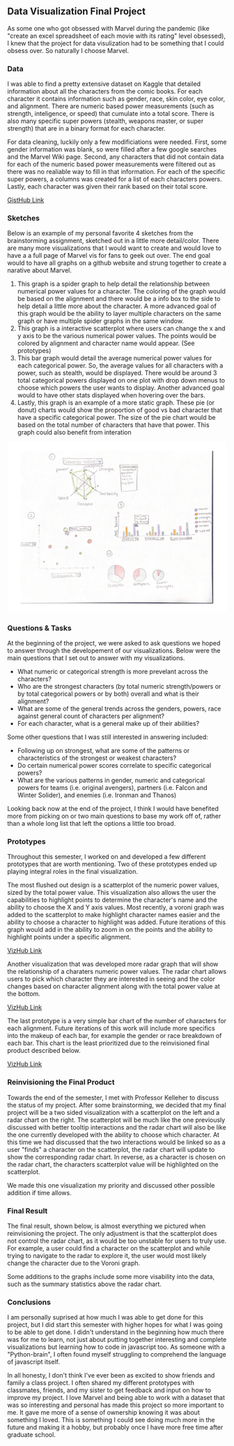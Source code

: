 ## Data Visualization Final Project

As some one who got obsessed with Marvel during the pandemic (like "create an excel spreadsheet of each movie with its rating" level obsessed), I knew that the project for data visulization had to be something that I could obsess over. So naturally I choose Marvel.


### Data

I was able to find a pretty extensive dataset on Kaggle that detailed information about all the characters from the comic books. For each character it contains information such as gender, race, skin color, eye color, and alignment. There are numeric based power measurements (such as strength, inteligence, or speed) that cumulate into a total score. There is also many specific super powers (stealth, weapons master, or super strength) that are in a binary format for each character.

For data cleaning, luckily only a few modificiations were needed. First, some gender information was blank, so were filled after a few google searches and the Marvel Wiki page. Second, any characters that did not contain data for each of the numeric based power measurements were filtered out as there was no realiable way to fill in that information. For each of the specific super powers, a columns was created for a list of each characters powers. Lastly, each character was given their rank based on their total score. 

<a href="https://gist.github.com/LeahMitchell/8ad46fbcac8d7420bcd5b97b1a245f43"> GistHub Link </a>

### Sketches
Below is an example of my personal favorite 4 sketches from the brainstorming assignment, sketched out in a little more detail/color. There are many more visualizations that I would want to create and would love to have a a full page of Marvel vis for fans to geek out over. The end goal would to have all graphs on a github website and strung together to create a narative about Marvel. 

1. This graph is a spider graph to help detail the relationship between numerical power values for a character. The coloring of the graph would be based on the alignment and there would be a info box to the side to help detail a little more about the character. A more advanced goal of this graph would be the ability to layer multiple characters on the same graph or have multiple spider graphs in the same window. 
2. This graph is a interactive scatterplot where users can change the x and y axis to be the various numerical power values. The points would be colored by alignment and character name would appear. (See prototypes)
3. This bar graph would detail the average numerical power values for each categorical power. So, the average values for all characters with a power, such as stealth, would be displayed. There would be around 3 total categorical powers displayed on one plot with drop down menus to choose which powers the user wants to display. Another advanced goal would to have other stats displayed when hovering over the bars. 
4. Lastly, this graph is an example of a more static graph. These pie (or donut) charts would show the proportion of good vs bad character that have a specific categorical power. The size of the pie chart would be based on the total number of characters that have that power. This graph could also benefit from interation 

![image](https://github.com/LeahMitchell/dataviz-project/blob/gh-pages/Stealth-1.png)

### Questions & Tasks

At the beginning of the project, we were asked to ask questions we hoped to answer through the developement of our visualizations. Below were the main questions that I set out to answer with my visualizations. 

 * What numeric or categorical strength is more prevelant across the characters? 
 * Who are the strongest characters (by total numeric strength/powers or by total categorical powers or by both) overall and what is their alignment? 
 * What are some of the general trends across the genders, powers, race against general count of characters per alignment?
 * For each character, what is a general make up of their abilities? 

Some other questions that I was still interested in answering included:

* Following up on strongest, what are some of the patterns or characteristics of the strongest or weakest characters?
* Do certain numerical power scores correlate to specific categorical powers?
* What are the various patterns in gender, numeric and categorical powers for teams (i.e. original avengers), partners (i.e. Falcon and Winter Solider), and enemies (i.e. Ironman and Thanos)

Looking back now at the end of the project, I think I would have benefited more from picking on or two main questions to base my work off of, rather than a whole long list that left the options a little too broad. 

### Prototypes

Throughout this semester, I worked on and developed a few different prototypes that are worth mentioning. Two of these prototypes ended up playing integral roles in the final visualization. 

The most flushed out design is a scatterplot of the numeric power values, sized by the total power value. This visualization also allows the user the capabilities to highlight points to determine the character's name and the ability to choose the X and Y axis values. Most recently, a voroni graph was added to the scatterplot to make highlight character names easier and the ability to choose a character to highlight was added. Future iterations of this graph would add in the ability to zoom in on the points and the ability to highlight points under a specific alignment.

<a href="https://vizhub.com/LeahMitchell/b2ef2f5b5aaf4e888fabfd979b4a7b80?edit=files&file=index.js"> VizHub Link </a>

Another visualization that was developed more radar graph that will show the relationship of a charaters numeric power values. The radar chart allows users to pick which character they are interested in seeing and the color changes based on character alignment along with the total power value at the bottom. 

<a href="https://vizhub.com/LeahMitchell/12732aef9fd54f20ab0e9d080c6cca46"> VizHub Link </a>

The last prototype is a very simple bar chart of the number of characters for each alignment. Future iterations of this work will include more specifics into the makeup of each bar, for example the gender or race breakdown of each bar. This chart is the least prioritized due to the reinvisioned final product described below. 

<a href="https://vizhub.com/LeahMitchell/8b04fa1b1f9d467d9c79152421120b17"> VizHub Link </a>

### Reinvisioning the Final Product

Towards the end of the semester, I met with Professor Kelleher to discuss the status of my project. After some brainstorming, we decided that my final project will be a two sided visualization with a scatterplot on the left and a radar chart on the right. The scatterplot will be much like the one previously discussed with better tooltip interactions and the radar chart will also be like the one currently developed with the ability to choose which character. At this time we had discussed that the two interactions would be linked so as a user "finds" a character on the scatterplot, the radar chart will update to show the corresponding radar chart. In reverse, as a character is chosen on the radar chart, the characters scatterplot value will be highlighted on the scatterplot.

We made this one visualization my priority and discussed other possible addition if time allows. 

### Final Result

The final result, shown below, is almost everything we pictured when reinvisioning the project. The only adjustment is that the scatterplot does not control the radar chart, as it would be too unstable for users to truly use. For example, a user could find a character on the scatterplot and while trying to navigate to the radar to explore it, the user would most likely change the character due to the Voroni graph.

Some additions to the graphs include some more visability into the data, such as the summary statistics above the radar chart. 



### Conclusions

I am personally suprised at how much I was able to get done for this project, but I did start this semester with higher hopes for what I was going to be able to get done. I didn't understand in the beginning how much there was for me to learn, not just about putting together interesting and complete visualizations but learning how to code in javascript too. As someone with a "Python-brain", I often found myself struggling to comprehend the language of javascript itself. 

In all honesty, I don't think I've ever been as excited to show friends and family a class project. I often shared my different prototypes with classmates, friends, and my sister to get feedback and input on how to improve my project. I love Marvel and being able to work with a dataset that was so interesting and personal has made this project so more important to me. It gave me more of a sense of ownership knowing it was about something I loved. This is something I could see doing much more in the future and making it a hobby, but probably once I have more free time after graduate school. 


